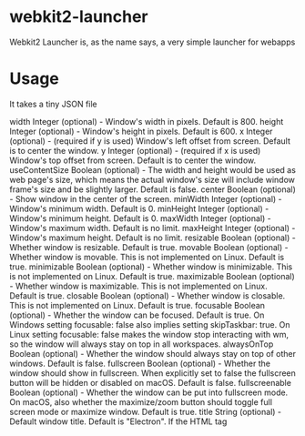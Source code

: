 # webkit2-launcher

Webkit2 Launcher is, as the name says, a very simple launcher for webapps

# Usage

It takes a tiny JSON file


width Integer (optional) - Window's width in pixels. Default is 800.
height Integer (optional) - Window's height in pixels. Default is 600.
x Integer (optional) - (required if y is used) Window's left offset from screen. Default is to center the window.
y Integer (optional) - (required if x is used) Window's top offset from screen. Default is to center the window.
useContentSize Boolean (optional) - The width and height would be used as web page's size, which means the actual window's size will include window frame's size and be slightly larger. Default is false.
center Boolean (optional) - Show window in the center of the screen.
minWidth Integer (optional) - Window's minimum width. Default is 0.
minHeight Integer (optional) - Window's minimum height. Default is 0.
maxWidth Integer (optional) - Window's maximum width. Default is no limit.
maxHeight Integer (optional) - Window's maximum height. Default is no limit.
resizable Boolean (optional) - Whether window is resizable. Default is true.
movable Boolean (optional) - Whether window is movable. This is not implemented on Linux. Default is true.
minimizable Boolean (optional) - Whether window is minimizable. This is not implemented on Linux. Default is true.
maximizable Boolean (optional) - Whether window is maximizable. This is not implemented on Linux. Default is true.
closable Boolean (optional) - Whether window is closable. This is not implemented on Linux. Default is true.
focusable Boolean (optional) - Whether the window can be focused. Default is true. On Windows setting focusable: false also implies setting skipTaskbar: true. On Linux setting focusable: false makes the window stop interacting with wm, so the window will always stay on top in all workspaces.
alwaysOnTop Boolean (optional) - Whether the window should always stay on top of other windows. Default is false.
fullscreen Boolean (optional) - Whether the window should show in fullscreen. When explicitly set to false the fullscreen button will be hidden or disabled on macOS. Default is false.
fullscreenable Boolean (optional) - Whether the window can be put into fullscreen mode. On macOS, also whether the maximize/zoom button should toggle full screen mode or maximize window. Default is true.
title String (optional) - Default window title. Default is "Electron". If the HTML tag <title> is defined in the HTML file loaded by loadURL(), this property will be ignored.
icon (NativeImage | String) (optional) - The window icon. On Windows it is recommended to use ICO icons to get best visual effects, you can also leave it undefined so the executable's icon will be used.

